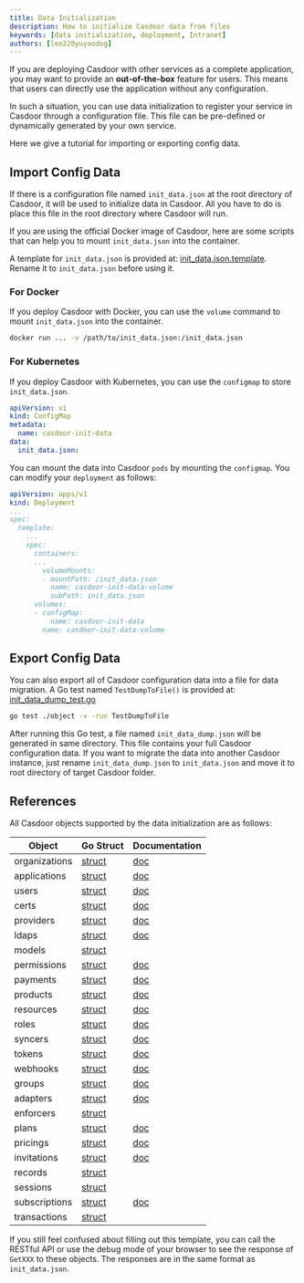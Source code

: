 ```yaml
---
title: Data Initialization
description: How to initialize Casdoor data from files
keywords: [data initialization, deployment, Intranet]
authors: [leo220yuyaodog]
---
```


If you are deploying Casdoor with other services as a complete application, you may want to provide an **out-of-the-box** feature for users. This means that users can directly use the application without any configuration.

In such a situation, you can use data initialization to register your service in Casdoor through a configuration file. This file can be pre-defined or dynamically generated by your own service.

Here we give a tutorial for importing or exporting config data.

## Import Config Data

If there is a configuration file named `init_data.json` at the root directory of Casdoor, it will be used to initialize data in Casdoor. All you have to do is place this file in the root directory where Casdoor will run.

If you are using the official Docker image of Casdoor, here are some scripts that can help you to mount `init_data.json` into the container.

A template for `init_data.json` is provided at: [init_data.json.template](https://github.com/casdoor/casdoor/blob/master/init_data.json.template). Rename it to `init_data.json` before using it.

### For Docker

If you deploy Casdoor with Docker, you can use the `volume` command to mount `init_data.json` into the container.

```bash
docker run ... -v /path/to/init_data.json:/init_data.json
```

### For Kubernetes

If you deploy Casdoor with Kubernetes, you can use the `configmap` to store `init_data.json`.

```yaml
apiVersion: v1
kind: ConfigMap
metadata:
  name: casdoor-init-data
data:
  init_data.json:
```

You can mount the data into Casdoor `pods` by mounting the `configmap`. You can modify your `deployment` as follows:

```yaml
apiVersion: apps/v1
kind: Deployment
...
spec:
  template:
    ...
    spec:
      containers:
      ...
        volumeMounts:
        - mountPath: /init_data.json
          name: casdoor-init-data-volume
          subPath: init_data.json
      volumes:
      - configMap:
          name: casdoor-init-data
        name: casdoor-init-data-volume
```

## Export Config Data

You can also export all of Casdoor configuration data into a file for data migration. A Go test named `TestDumpToFile()` is provided at: [init_data_dump_test.go](https://github.com/casdoor/casdoor/blob/master/object/init_data_dump_test.go)

```bash
go test ./object -v -run TestDumpToFile
```

After running this Go test, a file named `init_data_dump.json` will be generated in same directory. This file contains your full Casdoor configuration data. If you want to migrate the data into another Casdoor instance, just rename `init_data_dump.json` to `init_data.json` and move it to root directory of target Casdoor folder.

## References

All Casdoor objects supported by the data initialization are as follows:

| Object        | Go Struct                                                                                                                     | Documentation                                                     |
|---------------|-------------------------------------------------------------------------------------------------------------------------------|-------------------------------------------------------------------|
| organizations | [struct](https://github.com/casdoor/casdoor/blob/f9ee8a68cb36ef39a551ee49907c239b9d71840c/object/organization.go#L50)         | [doc](https://casdoor.org/docs/organization/overview)             |
| applications  | [struct](https://github.com/casdoor/casdoor/blob/f9ee8a68cb36ef39a551ee49907c239b9d71840c/object/application.go#L59)          | [doc](https://casdoor.org/docs/application/overview)              |
| users         | [struct](https://github.com/casdoor/casdoor/blob/f9ee8a68cb36ef39a551ee49907c239b9d71840c/object/user.go#L49)                 | [doc](https://casdoor.org/docs/user/overview)                     |
| certs         | [struct](https://github.com/casdoor/casdoor/blob/f9ee8a68cb36ef39a551ee49907c239b9d71840c/object/cert.go#L24)                 | [doc](https://casdoor.org/docs/cert/overview)                     |
| providers     | [struct](https://github.com/casdoor/casdoor/blob/f9ee8a68cb36ef39a551ee49907c239b9d71840c/object/provider.go#L29)             | [doc](https://casdoor.org/docs/provider/overview)                 |
| ldaps         | [struct](https://github.com/casdoor/casdoor/blob/f9ee8a68cb36ef39a551ee49907c239b9d71840c/object/ldap.go#L21)                 | [doc](https://casdoor.org/docs/ldap/overview)                     |
| models        | [struct](https://github.com/casdoor/casdoor/blob/f9ee8a68cb36ef39a551ee49907c239b9d71840c/object/model.go#L26)                |                                                                   |
| permissions   | [struct](https://github.com/casdoor/casdoor/blob/f9ee8a68cb36ef39a551ee49907c239b9d71840c/object/permission.go#L26)           | [doc](https://casdoor.org/docs/permission/overview)               |
| payments      | [struct](https://github.com/casdoor/casdoor/blob/f9ee8a68cb36ef39a551ee49907c239b9d71840c/object/payment.go#L26)              | [doc](https://casdoor.org/zh/docs/products/payment)               |
| products      | [struct](https://github.com/casdoor/casdoor/blob/f9ee8a68cb36ef39a551ee49907c239b9d71840c/object/product.go#L28)              | [doc](https://casdoor.org/zh/docs/products/product)               |
| resources     | [struct](https://github.com/casdoor/casdoor/blob/f9ee8a68cb36ef39a551ee49907c239b9d71840c/object/resource.go#L25)             | [doc](https://casdoor.org/docs/resources/overview)                |
| roles         | [struct](https://github.com/casdoor/casdoor/blob/f9ee8a68cb36ef39a551ee49907c239b9d71840c/object/role.go#L27)                 | [doc](https://casdoor.org/zh/docs/user/roles)                     |
| syncers       | [struct](https://github.com/casdoor/casdoor/blob/f9ee8a68cb36ef39a551ee49907c239b9d71840c/object/syncer.go#L33)               | [doc](https://casdoor.org/docs/syncer/overview)                   |
| tokens        | [struct](https://github.com/casdoor/casdoor/blob/f9ee8a68cb36ef39a551ee49907c239b9d71840c/object/token.go#L46)                | [doc](https://casdoor.org/docs/token/overview)                    |
| webhooks      | [struct](https://github.com/casdoor/casdoor/blob/f9ee8a68cb36ef39a551ee49907c239b9d71840c/object/webhook.go#L29)              | [doc](https://casdoor.org/docs/webhooks/overview)                 |
| groups        | [struct](https://github.com/casdoor/casdoor/blob/f9ee8a68cb36ef39a551ee49907c239b9d71840c/object/group.go#L27)                | [doc](https://casdoor.org/zh/docs/organization/organization-tree) |
| adapters      | [struct](https://github.com/casdoor/casdoor/blob/f9ee8a68cb36ef39a551ee49907c239b9d71840c/object/adapter.go#L28)              | [doc](https://casdoor.org/zh/docs/permission/adapter)             |
| enforcers     | [struct](https://github.com/casdoor/casdoor/blob/f9ee8a68cb36ef39a551ee49907c239b9d71840c/object/enforcer.go#L26)             |                                                                   |
| plans         | [struct](https://github.com/casdoor/casdoor/blob/f9ee8a68cb36ef39a551ee49907c239b9d71840c/object/plan.go#L25)                 | [doc](https://casdoor.org/zh/docs/pricing/plan)                   |
| pricings      | [struct](https://github.com/casdoor/casdoor/blob/f9ee8a68cb36ef39a551ee49907c239b9d71840c/object/pricing.go#L24)              | [doc](https://casdoor.org/docs/pricing/overview)                  |
| invitations   | [struct](https://github.com/casdoor/casdoor/blob/f9ee8a68cb36ef39a551ee49907c239b9d71840c/object/invitation.go#L25)           | [doc](https://casdoor.org/zh/docs/application/invitation-code)    |
| records       | [struct](https://github.com/casvisor/casvisor-go-sdk/blob/afd3c328ccf117cde693bf6f850d467933ceb1f7/casvisorsdk/record.go#L24) |                                                                   |
| sessions      | [struct](https://github.com/casdoor/casdoor/blob/f9ee8a68cb36ef39a551ee49907c239b9d71840c/object/session.go#L30)              |                                                                   |
| subscriptions | [struct](https://github.com/casdoor/casdoor/blob/f9ee8a68cb36ef39a551ee49907c239b9d71840c/object/subscription.go#L39)         | [doc](https://casdoor.org/zh/docs/pricing/subscription)           |
| transactions  | [struct](https://github.com/casdoor/casdoor/blob/f9ee8a68cb36ef39a551ee49907c239b9d71840c/object/transaction.go#L24)          |                                                                   |

If you still feel confused about filling out this template, you can call the RESTful API or use the debug mode of your browser to see the response of `GetXXX` to these objects. The responses are in the same format as `init_data.json`.
